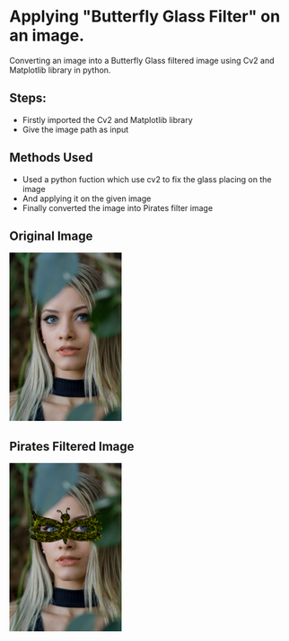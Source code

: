 # Applying "Butterfly Glass Filter" on an image.

Converting an image into a Butterfly Glass filtered image using Cv2 and Matplotlib library in python.

## Steps:
* Firstly imported the Cv2 and Matplotlib library 
* Give the image path as input

## Methods Used
* Used a python fuction which use cv2 to fix the glass placing on the image
* And applying it on the given image
* Finally converted the image into Pirates filter image


## Original Image
<img src="Images/Image.jpg" height="300px">

## Pirates Filtered Image
<img src="Images/Butterfly Glass Filtered Image.png" height="300px">

